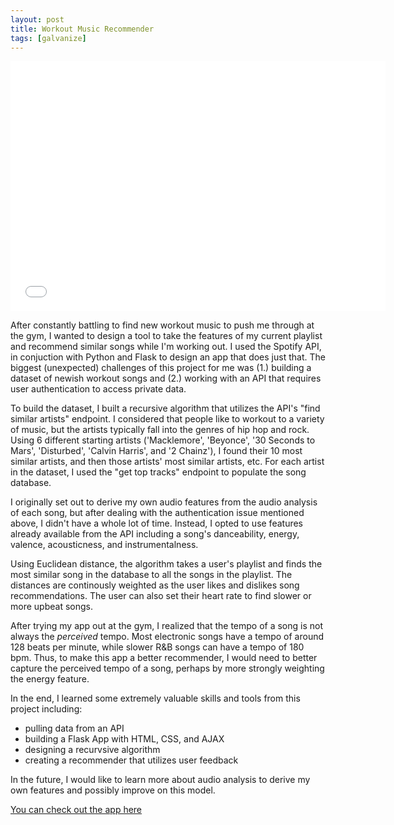 ```yaml
---
layout: post
title: Workout Music Recommender
tags: [galvanize]
---
```


<iframe width="600" height="400" frameborder="0" scrolling="no" src="//plot.ly/~jcream31/120.embed?width=1000&height=800"></iframe>

After constantly battling to find new workout music to push me through at the gym, I wanted to design a tool to take the features of my current playlist and recommend similar songs while I'm working out. I used the Spotify API, in conjuction with Python and Flask to design an app that does just that. The biggest (unexpected) challenges of this project for me was (1.) building a dataset of newish workout songs and (2.) working with an API that requires user authentication to access private data.   

To build the dataset, I built a recursive algorithm that utilizes the API's "find similar artists" endpoint. I considered that people like to workout to a variety of music, but the artists typically fall into the genres of hip hop and rock. Using 6 different starting artists ('Macklemore', 'Beyonce', '30 Seconds to Mars', 'Disturbed', 'Calvin Harris', and '2 Chainz'), I found their 10 most similar artists, and then those artists' most similar artists, etc. For each artist in the dataset, I used the "get top tracks" endpoint to populate the song database.    

I originally set out to derive my own audio features from the audio analysis of each song, but after dealing with the authentication issue mentioned above, I didn't have a whole lot of time. Instead, I opted to use features already available from the API including a song's danceability, energy, valence, acousticness, and instrumentalness. 

Using Euclidean distance, the algorithm takes a user's playlist and finds the most similar song in the database to all the songs in the playlist. The distances are continously weighted as the user likes and dislikes song recommendations. The user can also set their heart rate to find slower or more upbeat songs. 

After trying my app out at the gym, I realized that the tempo of a song is not always the _perceived_ tempo. Most electronic songs have a tempo of around 128 beats per minute, while slower R&B songs can have a tempo of 180 bpm. Thus, to make this app a better recommender, I would need to better capture the perceived tempo of a song, perhaps by more strongly weighting the energy feature.

In the end, I learned some extremely valuable skills and tools from this project including:
 * pulling data from an API 
 * building a Flask App with HTML, CSS, and AJAX
 * designing a recurvsive algorithm
 * creating a recommender that utilizes user feedback
 
In the future, I would like to learn more about audio analysis to derive my own features and possibly improve on this model.

[You can check out the app here](https://github.com/jcream31/workout_music_recommender)
